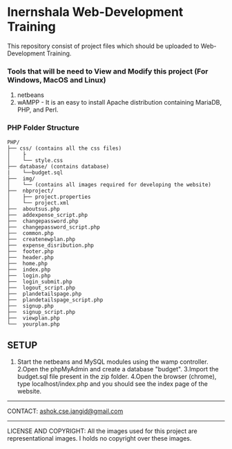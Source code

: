 # Inernshala Web-Development Training
This repository consist of project files which should be uploaded to Web-Development Training.

### Tools that will be need to View and Modify this project (For Windows, MacOS and Linux)

1. netbeans
2. wAMPP - It is an easy to install Apache distribution containing MariaDB, PHP, and Perl. 


### PHP Folder Structure
	
	PHP/
	├── css/ (contains all the css files)
	│    ├
	│    └── style.css
    ├── database/ (contains database)
    |	 └──budget.sql
	├──  img/
	│    └── (contains all images required for developing the website)
	├──  nbproject/	 
	│    ├── project.properties
	│    └── project.xml
	├──  aboutsus.php
	├──  addexpense_script.php
	├──  changepassword.php 
	├──  changepassword_script.php
	├──  common.php
	├──  createnewplan.php
	├──  expense_disribution.php
	├──  footer.php
	├──  header.php
	├──  home.php
	├──  index.php
	├──  login.php
	├──  login_submit.php
	├──  logout_script.php
	├──  plandetailspage.php
	├──  plandetailspage_script.php
	├──  signup.php
	├──  signup_script.php
	├──  viewplan.php
	└──  yourplan.php

## SETUP			
1. Start the netbeans and MySQL modules using the wamp controller.
2.Open the phpMyAdmin and create a database "budget". 
3.Import the budget.sql file present in the zip folder.
4.Open the browser (chrome), type localhost/index.php and you should see the index page of the website.

*******************************************************************************************************************************************
CONTACT: ashok.cse.jangid@gmail.com


*******************************************************************************************************************************************
LICENSE AND COPYRIGHT: All the images used for this project are representational images.
I holds no copyright over these images.
